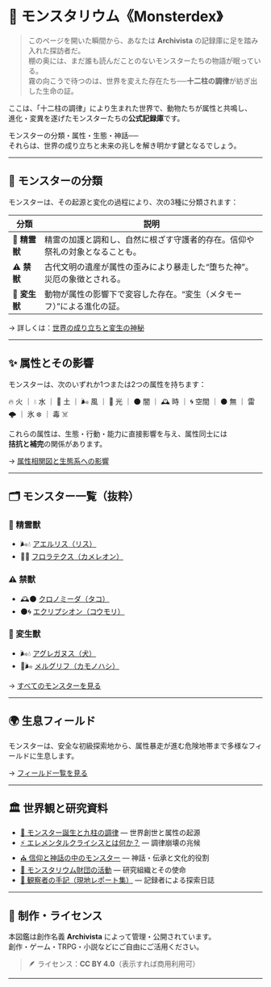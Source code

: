 # 🐾 モンスタリウム《Monsterdex》

> このページを開いた瞬間から、あなたは **Archivista** の記録庫に足を踏み入れた探訪者だ。  
> 棚の奥には、まだ誰も読んだことのないモンスターたちの物語が眠っている。  
> 霧の向こうで待つのは、世界を変えた存在たち──**十二柱の調律**が紡ぎ出した生命の証。

ここは、「十二柱の調律」により生まれた世界で、動物たちが属性と共鳴し、  
進化・変異を遂げたモンスターたちの**公式記録庫**です。

モンスターの分類・属性・生態・神話──  
それらは、世界の成り立ちと未来の兆しを解き明かす鍵となるでしょう。

---

## 🧬 モンスターの分類

モンスターは、その起源と変化の過程により、次の3種に分類されます：

| 分類 | 説明 |
|------|------|
| 🌿 **精霊獣** | 精霊の加護と調和し、自然に根ざす守護者的存在。信仰や祭礼の対象となることも。 |
| ⚠ **禁獣** | 古代文明の遺産が属性の歪みにより暴走した“堕ちた神”。災厄の象徴とされる。 |
| 🧬 **変生獣** | 動物が属性の影響下で変容した存在。“変生（メタモーフ）”による進化の証。 |

→ 詳しくは：[世界の成り立ちと変生の神秘](world/history.md)

---

## ✨ 属性とその影響

モンスターは、次のいずれか1つまたは2つの属性を持ちます：

🔥 火 ｜ 💧 水 ｜ 🌱 土 ｜ 🌬 風 ｜ 🌟 光 ｜ 🌑 闇 ｜ 🕰 時 ｜ 🌀 空間 ｜ ⚫ 無 ｜ 雷 🌩 ｜ 氷 ❄ ｜ 毒 ☠


これらの属性は、生態・行動・能力に直接影響を与え、属性同士には  
**拮抗と補完**の関係があります。

→ [属性相関図と生態系への影響](world/attributes.md)

---

## 🗂️ モンスター一覧（抜粋）

### 🌿 精霊獸
- 🌬💧 [アエルリス（リス）](monster/Aerlis.md)
- 🌱🌟 [フロラテクス（カメレオン）](monster/Floratex.md)

### ⚠ 禁獸
- 🕰🌑 [クロノミーダ（タコ）](monster/Chronomida.md)
- 🌑🌀 [エクリプシオン（コウモリ）](monster/Eclipsion.md)

### 🧬 変生獸
- 🌬💧 [アグレガヌス（犬）](monster/Agreganus.md)
- 🌱🌬 [メルグリフ（カモノハシ）](monster/Melgriff.md)

→ [すべてのモンスターを見る](monster/index.md)

---

## 🌍 生息フィールド  

モンスターは、安全な初級探索地から、属性暴走が進む危険地帯まで多様なフィールドに生息します。  

→ [フィールド一覧を見る](place/index.md)

---

## 🏛️ 世界観と研究資料

- [📜 モンスター誕生と九柱の調律](world/history.md) — 世界創世と属性の起源  
- [⚡ エレメンタルクライシスとは何か？](world/elemental_crisis.md) — 調律崩壊の兆候  
- [⛪ 信仰と神話の中のモンスター](world/faith_and_myth.md) — 神話・伝承と文化的役割  
- [🏢 モンスタリウム財団の活動](world/monstarium.md) — 研究組織とその使命  
- [📓 観察者の手記（現地レポート集）](world/field_notes.md) — 記録者による探索日誌

---

## 📩 制作・ライセンス

本図鑑は創作名義 **Archivista** によって管理・公開されています。  
創作・ゲーム・TRPG・小説などにご自由にご活用ください。  
> 🪶 ライセンス：**CC BY 4.0**（表示すれば商用利用可）

---